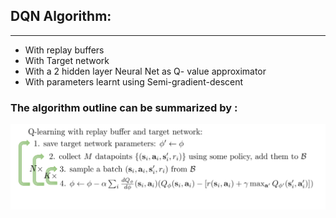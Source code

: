 
## DQN Algorithm:
___
  - With replay buffers
  - With Target network
  - With a 2 hidden layer Neural Net as Q- value approximator
  - With parameters learnt using Semi-gradient-descent 
  
### The algorithm outline can be summarized by : 


![alt text][DQN]

[DQN]: https://github.com/TomeASilva/CartPole-Open-AI-enviroment-DQ-learning/blob/master/images/Q_learnig.png

 
 
  

